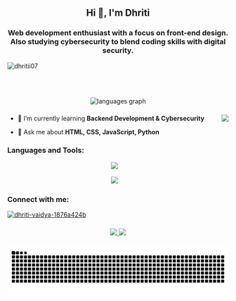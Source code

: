 <h2 align="center">Hi 👋, I'm Dhriti</h2>
<h3 align="center">Web development enthusiast with a focus on front-end design. 
Also studying cybersecurity to blend coding skills with digital security.</h3>
<p align="left"> <img src="https://komarev.com/ghpvc/?username=dhritii07&label=Profile%20views&color=0e75b6&style=flat" alt="dhritii07" /> </p>

###

<br clear="both">

###

<div align="center">
  <img src="https://github-readme-stats.vercel.app/api/top-langs?username=Dhritii07&locale=en&hide_title=false&layout=compact&card_width=520&langs_count=5&theme=dracula&hide_border=false" height="150" alt="languages graph"  />
</div>


###


<img align="right" height="150" src="https://media1.tenor.com/m/58XMqPfsnoEAAAAC/magic-computer.gif"  />

###

- 🌱 I’m currently learning **Backend Development & Cybersecurity**

- 💬 Ask me about **HTML, CSS, JavaScript, Python**
  
<h3 align="left">Languages and Tools:</h3>
<p align="center">
  <a href="https://skillicons.dev">
    <img src="https://skillicons.dev/icons?i=anaconda,bootstrap,c,css,figma,flask,flutter,github,html,js,linux,mysql,nodejs,py,react,tailwind,vite,vscode&perline=14" />
  </a>
</p>

<p align="center">
<img width="800" src="https://github-readme-activity-graph.vercel.app/graph?username=Dhritii07" />
<br>
<p>

###

<div align="left">
    <h3 align="left">Connect with me:</h3>
  <a href="https://linkedin.com/in/dhriti-vaidya-1876a424b" target="blank"><img src="https://img.shields.io/static/v1?message=LinkedIn&logo=linkedin&label=&color=0077B5&logoColor=white&labelColor=&style=for-the-badge" height="35" alt="dhriti-vaidya-1876a424b"  />
  </a>
</div>


###

<p align="center">
  <a href="https://github-readme-stats-sigma-five.vercel.app/api?username=Dhritii07&show_icons=true&theme=tokyonight">
    <img width="400" src="https://github-readme-stats-sigma-five.vercel.app/api?username=Dhritii07&show_icons=true&theme=tokyonight" />
  </a>
  <a href="https://github-readme-streak-stats.herokuapp.com/?user=Dhritii07&theme=tokyonight">
    <img width="400" src="https://github-readme-streak-stats.herokuapp.com/?user=Dhritii07&theme=tokyonight" />
  </a>
</p>
</a>

###

<!--
[![Dhriti's GitHub Stats](https://github-readme-stats.vercel.app/api?username=Dhritii07&show_icons=true&theme=dark)](https://github.com/Dhritii07)

 [![GitHub Streak](https://github-readme-streak-stats.herokuapp.com/?user=Dhritii07&theme=dark)](https://github.com/Dhritii07) 

<p><img align="center" src="https://github-readme-streak-stats.herokuapp.com/?user=Dhritii07&" alt="Dhritii07" /></p> -->

  
###

<center><img align = "center" src="https://raw.githubusercontent.com/Dhritii07/Dhritii07/output/snake.svg" alt="Snake animation" /></center>

###

